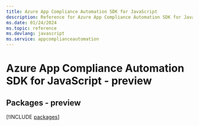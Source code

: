 ```yaml
---
title: Azure App Compliance Automation SDK for JavaScript
description: Reference for Azure App Compliance Automation SDK for JavaScript
ms.date: 01/24/2024
ms.topic: reference
ms.devlang: javascript
ms.service: appcomplianceautomation
---
```

# Azure App Compliance Automation SDK for JavaScript - preview
## Packages - preview
[!INCLUDE [packages](app-compliance-automation-index.md)]